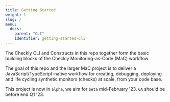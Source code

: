 ```yaml
---
title: Getting Started
weight: 1
slug: /
menu:
  docs:
    parent: "CLI"
    identifier: getting-started-cli
---
```


The Checkly CLI and Constructs in this repo together form the basic building blocks of the Checkly Monitoring-as-Code
(MaC) workflow.

The goal of this repo and the larger MaC project is to deliver a JavaScript/TypeScript-native workflow for creating,
debugging, deploying and life cycling synthetic monitors (checks) at scale, from your code base.

This project is now in `alpha`, we aim for `beta` mid-February '23. `GA` should be before end Q1 '23.
